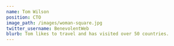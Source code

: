 ```yaml
---
name: Tom Wilson
position: CTO
image_path: /images/woman-square.jpg
twitter_username: BenevolentWeb
blurb: Tom likes to travel and has visited over 50 countries.
---
```


